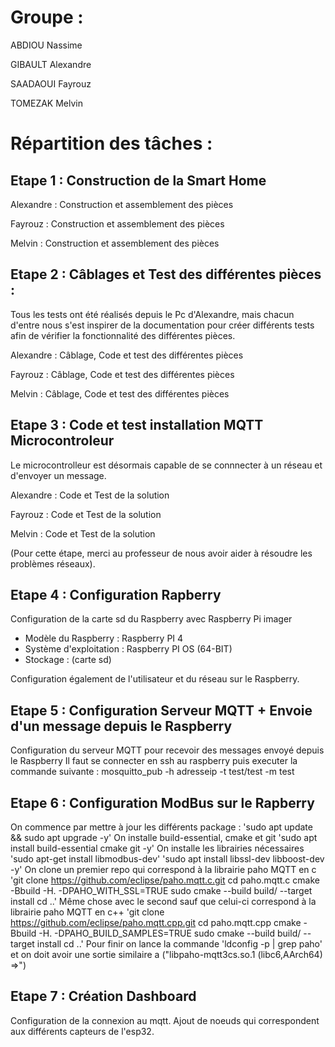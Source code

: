 # Groupe : 
 ABDIOU Nassime

 GIBAULT Alexandre
 
 SAADAOUI Fayrouz
 
 TOMEZAK Melvin
# Répartition des tâches :

## Etape 1 : Construction de la Smart Home

Alexandre : Construction et assemblement des pièces

Fayrouz : Construction et assemblement des pièces

Melvin : Construction et assemblement des pièces

## Etape 2 : Câblages et Test des différentes pièces :

Tous les tests ont été réalisés depuis le Pc d'Alexandre, mais chacun d'entre nous s'est inspirer de la documentation pour créer différents tests afin de vérifier la fonctionnalité des différentes pièces.

Alexandre : Câblage, Code et test des différentes pièces

Fayrouz : Câblage, Code et test des différentes pièces

Melvin : Câblage, Code et test des différentes pièces

## Etape 3 : Code et test installation MQTT Microcontroleur 

Le microcontrolleur est désormais capable de se connnecter à un réseau et d'envoyer un message.

Alexandre : Code et Test de la solution

Fayrouz : Code et Test de la solution

Melvin : Code et Test de la solution

(Pour cette étape, merci au professeur de nous avoir aider à résoudre les problèmes réseaux).

## Etape 4 : Configuration Rapberry 

Configuration de la carte sd du Raspberry avec Raspberry Pi imager 
- Modèle du Raspberry : Raspberry PI 4
- Système d'exploitation : Raspberry PI OS (64-BIT)
- Stockage : (carte sd)

Configuration également de l'utilisateur et du réseau sur le Raspberry.

## Etape 5 : Configuration Serveur MQTT + Envoie d'un message depuis le Raspberry

Configuration du serveur MQTT pour recevoir des messages envoyé depuis le Raspberry 
Il faut se connecter en ssh au raspberry puis executer la commande suivante :
mosquitto_pub -h adresseip -t test/test -m test

## Etape 6 : Configuration ModBus sur le Rapberry 

On commence par mettre à jour les différents package :
'sudo apt update && sudo apt upgrade -y'
On installe build-essential, cmake et git
'sudo apt install build-essential cmake git -y'
On installe les librairies nécessaires
'sudo apt-get install libmodbus-dev'
'sudo apt install libssl-dev libboost-dev -y'
On clone un premier repo qui correspond à la librairie paho MQTT en c
'git clone https://github.com/eclipse/paho.mqtt.c.git
cd paho.mqtt.c
cmake -Bbuild -H. -DPAHO_WITH_SSL=TRUE
sudo cmake --build build/ --target install
cd ..'
Même chose avec le second sauf que celui-ci correspond à la librairie paho MQTT en c++
'git clone https://github.com/eclipse/paho.mqtt.cpp.git
cd paho.mqtt.cpp
cmake -Bbuild -H. -DPAHO_BUILD_SAMPLES=TRUE
sudo cmake --build build/ --target install
cd ..'
Pour finir on lance la commande 
'ldconfig -p | grep paho'
et on doit avoir une sortie similaire a ("libpaho-mqtt3cs.so.1 (libc6,AArch64) =>")




## Etape 7 : Création Dashboard

Configuration de la connexion au mqtt.
Ajout de noeuds qui correspondent aux différents capteurs de l'esp32.

